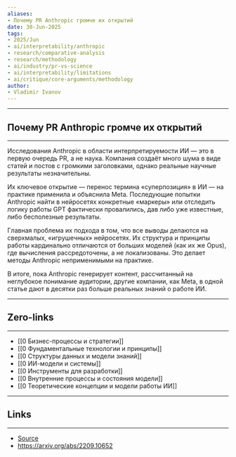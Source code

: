 ```yaml
---
aliases: 
- Почему PR Anthropic громче их открытий 
date: 30-Jun-2025
tags:
- 2025/Jun
- ai/interpretability/anthropic
- research/comparative-analysis
- research/methodology
- ai/industry/pr-vs-science
- ai/interpretability/limitations
- ai/critique/core-arguments/methodology
author:
- Vladimir Ivanov
---
```

-----
##  Почему PR Anthropic громче их открытий 
-----
Исследования Anthropic в области интерпретируемости ИИ — это в первую очередь PR, а не наука. Компания создаёт много шума в виде статей и постов с громкими заголовками, однако реальные научные результаты незначительны.

Их ключевое открытие — перенос термина «суперпозиция» в ИИ — на практике применила и объяснила Meta. Последующие попытки Anthropic найти в нейросетях конкретные «маркеры» или отследить логику работы GPT фактически провалились, дав либо уже известные, либо бесполезные результаты.

Главная проблема их подхода в том, что все выводы делаются на сверхмалых, «игрушечных» нейросетях. Их структура и принципы работы кардинально отличаются от больших моделей (как их же Opus), где вычисления рассредоточены, а не локализованы. Это делает методы Anthropic неприменимыми на практике.

В итоге, пока Anthropic генерирует контент, рассчитанный на неглубокое понимание аудитории, другие компании, как Meta, в одной статье дают в десятки раз больше реальных знаний о работе ИИ.

---
## Zero-links
---
- [[0 Бизнес-процессы и стратегии]]
- [[0 Фундаментальные технологии и принципы]]
- [[0 Структуры данных и модели знаний]]
- [[0 ИИ-модели и системы]]
- [[0 Инструменты для разработки]]
- [[0 Внутренние процессы и состояния модели]]
- [[0 Теоретические концепции и модели работы ИИ]]

---
## Links
---
- [Source](https://t.me/turboproject/1747)
- https://arxiv.org/abs/2209.10652